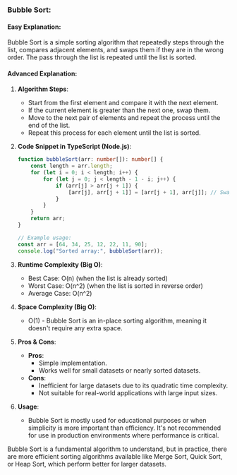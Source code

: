 ### Bubble Sort:

#### Easy Explanation:
Bubble Sort is a simple sorting algorithm that repeatedly steps through the list, compares adjacent elements, and swaps them if they are in the wrong order. The pass through the list is repeated until the list is sorted.

#### Advanced Explanation:
1. **Algorithm Steps**:
   - Start from the first element and compare it with the next element.
   - If the current element is greater than the next one, swap them.
   - Move to the next pair of elements and repeat the process until the end of the list.
   - Repeat this process for each element until the list is sorted.

2. **Code Snippet in TypeScript (Node.js)**:
   ```typescript
   function bubbleSort(arr: number[]): number[] {
       const length = arr.length;
       for (let i = 0; i < length; i++) {
           for (let j = 0; j < length - 1 - i; j++) {
               if (arr[j] > arr[j + 1]) {
                   [arr[j], arr[j + 1]] = [arr[j + 1], arr[j]]; // Swapping
               }
           }
       }
       return arr;
   }

   // Example usage:
   const arr = [64, 34, 25, 12, 22, 11, 90];
   console.log("Sorted array:", bubbleSort(arr));
   ```

3. **Runtime Complexity (Big O)**: 
   - Best Case: O(n) (when the list is already sorted)
   - Worst Case: O(n^2) (when the list is sorted in reverse order)
   - Average Case: O(n^2)

4. **Space Complexity (Big O)**:
   - O(1) - Bubble Sort is an in-place sorting algorithm, meaning it doesn't require any extra space.

5. **Pros & Cons**:
   - **Pros**:
     - Simple implementation.
     - Works well for small datasets or nearly sorted datasets.
   - **Cons**:
     - Inefficient for large datasets due to its quadratic time complexity.
     - Not suitable for real-world applications with large input sizes.

6. **Usage**:
   - Bubble Sort is mostly used for educational purposes or when simplicity is more important than efficiency. It's not recommended for use in production environments where performance is critical.

Bubble Sort is a fundamental algorithm to understand, but in practice, there are more efficient sorting algorithms available like Merge Sort, Quick Sort, or Heap Sort, which perform better for larger datasets.